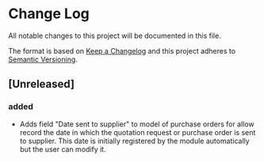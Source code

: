# Change Log
All notable changes to this project will be documented in this file.

The format is based on [Keep a Changelog](http://keepachangelog.com/)
and this project adheres to [Semantic Versioning](http://semver.org/).

## [Unreleased]
### added
- Adds field "Date sent to supplier" to model of purchase orders for allow record the date in which the quotation request or purchase order is sent to supplier. This date is initially registered by the module automatically but the user can modify it.
